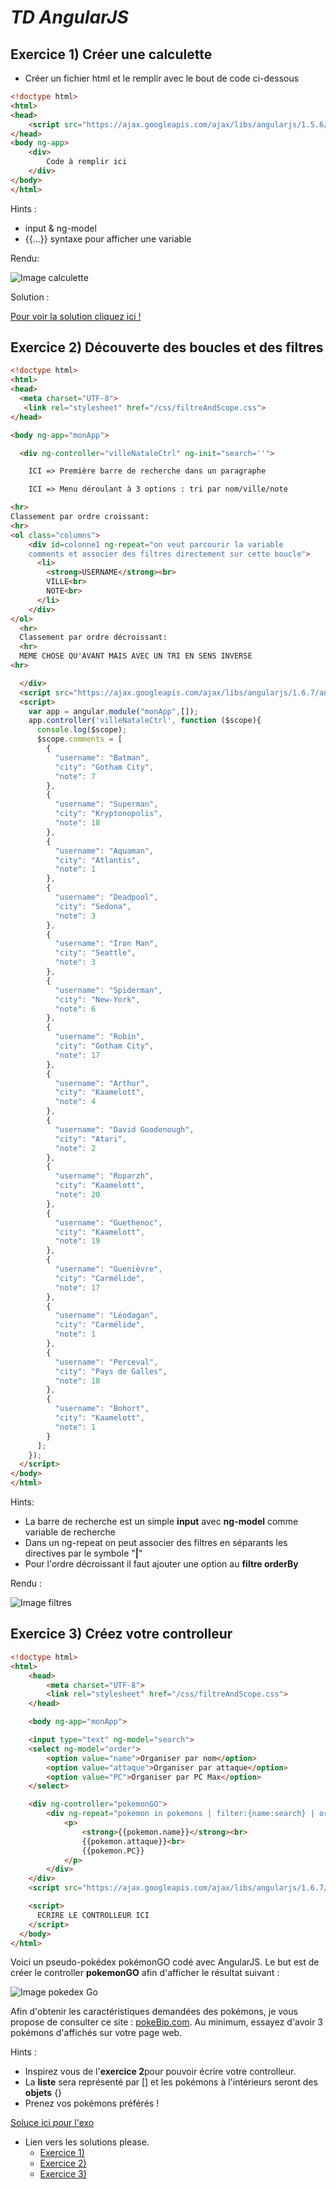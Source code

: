 # ***TD AngularJS***

## Exercice 1) **Créer une calculette**

* Créer un fichier html et le remplir avec le bout de code ci-dessous

```html
<!doctype html>
<html>
<head>
    <script src="https://ajax.googleapis.com/ajax/libs/angularjs/1.5.6/angular.min.js"></script>
</head>
<body ng-app>
    <div>
        Code à remplir ici
    </div>
</body>
</html>
```

Hints :
- input & ng-model
- {{...}} syntaxe  pour afficher une variable

Rendu:

![Image calculette](https://raw.githubusercontent.com/s3bc40/angularJS_course/master/index/img/calculette.png)

Solution :

[Pour voir la solution cliquez ici !](https://i.ytimg.com/vi/lPEZ6kW7VVA/maxresdefault.jpg)

## Exercice 2) **Découverte des boucles et des filtres**

```html
<!doctype html>
<html>
<head>
  <meta charset="UTF-8">
   <link rel="stylesheet" href="/css/filtreAndScope.css">
</head>

<body ng-app="monApp">

  <div ng-controller="villeNataleCtrl" ng-init="search=''">

    ICI => Première barre de recherche dans un paragraphe

    ICI => Menu déroulant à 3 options : tri par nom/ville/note

<hr>
Classement par ordre croissant:
<hr>
<ol class="columns">
    <div id=colonne1 ng-repeat="on veut parcourir la variable
    comments et associer des filtres directement sur cette boucle">
      <li>
        <strong>USERNAME</strong><br>
        VILLE<br>
        NOTE<br>
      </li>
    </div>
</ol>
  <hr>
  Classement par ordre décroissant:
  <hr>
  MEME CHOSE QU'AVANT MAIS AVEC UN TRI EN SENS INVERSE
<hr>

  </div>
  <script src="https://ajax.googleapis.com/ajax/libs/angularjs/1.6.7/angular.min.js"></script>
  <script>
    var app = angular.module("monApp",[]);
    app.controller('villeNataleCtrl', function ($scope){
      console.log($scope);
      $scope.comments = [
        {
          "username": "Batman",
          "city": "Gotham City",
          "note": 7
        },
        {
          "username": "Superman",
          "city": "Kryptonopolis",
          "note": 18
        },
        {
          "username": "Aquaman",
          "city": "Atlantis",
          "note": 1
        },
        {
          "username": "Deadpool",
          "city": "Sedona",
          "note": 3
        },
        {
          "username": "Iron Man",
          "city": "Seattle",
          "note": 3
        },
        {
          "username": "Spiderman",
          "city": "New-York",
          "note": 6
        },
        {
          "username": "Robin",
          "city": "Gotham City",
          "note": 17
        },
        {
          "username": "Arthur",
          "city": "Kaamelott",
          "note": 4
        },
        {
          "username": "David Goodenough",
          "city": "Atari",
          "note": 2
        },
        {
          "username": "Roparzh",
          "city": "Kaamelott",
          "note": 20
        },
        {
          "username": "Guethenoc",
          "city": "Kaamelott",
          "note": 19
        },
        {
          "username": "Guenièvre",
          "city": "Carmélide",
          "note": 17
        },
        {
          "username": "Léodagan",
          "city": "Carmélide",
          "note": 1
        },
        {
          "username": "Perceval",
          "city": "Pays de Galles",
          "note": 18
        },
        {
          "username": "Bohort",
          "city": "Kaamelott",
          "note": 1
        }
      ];
    });
  </script>
</body>
</html>
```
Hints:
- La barre de recherche est un simple **input** avec **ng-model** comme variable de recherche
- Dans un ng-repeat on peut associer des filtres en séparants les directives par le symbole "**|**"
- Pour l'ordre décroissant il faut ajouter une option au **filtre orderBy**

Rendu :

![Image filtres](https://raw.githubusercontent.com/s3bc40/angularJS_course/master/index/img/angularfiltre.png)


## Exercice 3) **Créez votre controlleur**
```html
<!doctype html>
<html>
    <head>
        <meta charset="UTF-8">
        <link rel="stylesheet" href="/css/filtreAndScope.css">
    </head>

    <body ng-app="monApp">

    <input type="text" ng-model="search">
    <select ng-model="order">
        <option value="name">Organiser par nom</option>
        <option value="attaque">Organiser par attaque</option>
        <option value="PC">Organiser par PC Max</option>
    </select>

    <div ng-controller="pokemonGO">
        <div ng-repeat="pokemon in pokemons | filter:{name:search} | orderBy:order">
            <p>
                <strong>{{pokemon.name}}</strong><br>
                {{pokemon.attaque}}<br>
                {{pokemon.PC}}
            </p>
        </div>
    </div>
    <script src="https://ajax.googleapis.com/ajax/libs/angularjs/1.6.7/angular.min.js"></script>

    <script>
      ECRIRE LE CONTROLLEUR ICI
    </script>
  </body>
</html>
```
Voici un pseudo-pokédex pokémonGO codé avec AngularJS. Le but est de créer le controller **pokemonGO** afin d'afficher le résultat suivant : 

![Image pokedex Go](https://raw.githubusercontent.com/s3bc40/angularJS_course/master/index/img/Screenshot_2018-12-02%20Screenshot.png)

Afin d'obtenir les caractéristiques demandées des pokémons, je vous propose de consulter ce site : [pokeBip.com](https://www.pokebip.com/page__jeuxvideo__pokemon_go__stats_pokemon.html). Au minimum, essayez d'avoir 3 pokémons d'affichés sur votre page web.

Hints : 
- Inspirez vous de l'**exercice 2**pour pouvoir écrire votre controlleur.
- La **liste** sera représenté par [] et les pokémons à l'intérieurs seront des **objets** {}
- Prenez vos pokémons préférés ! 

[Soluce ici pour l'exo](https://memegenerator.net/img/instances/82413744/me-soluce-ici-pour-lexo-you-ouvre-le-lien.jpg)


* Lien vers les solutions please.
  - [Exercice 1)](https://github.com/s3bc40/angularJS_course/blob/master/index/calculette.html)
  - [Exercice 2)](https://github.com/s3bc40/angularJS_course/blob/master/index/filtreAndScope.html)
  - [Exercice 3)](https://github.com/s3bc40/angularJS_course/blob/master/index/pokedex.html)